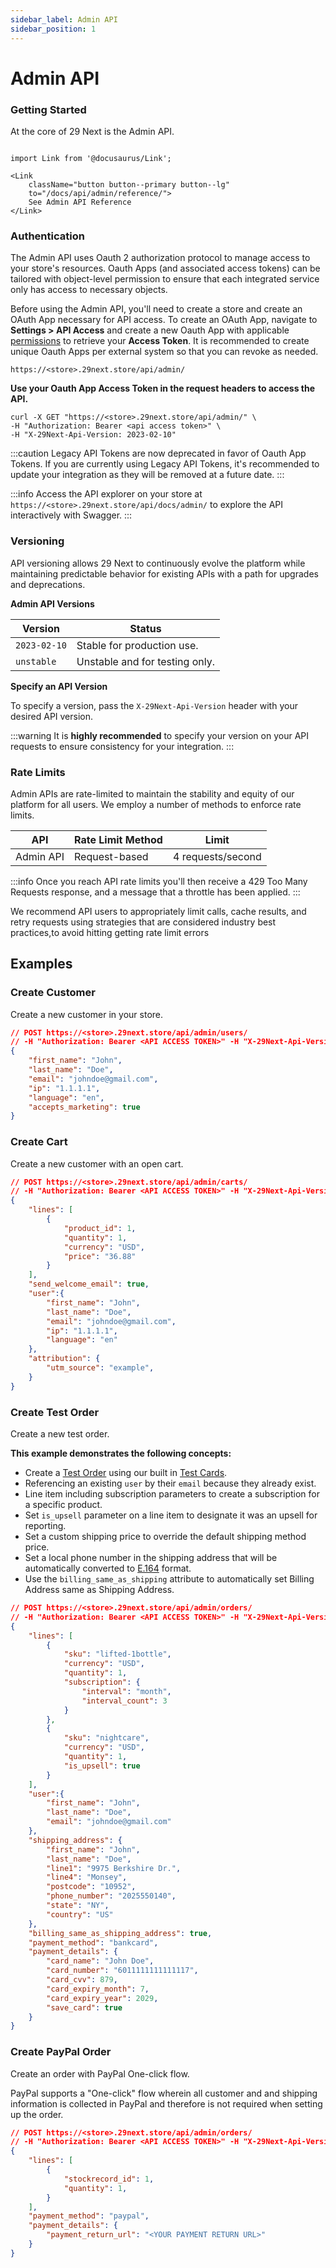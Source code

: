 ```yaml
---
sidebar_label: Admin API
sidebar_position: 1
---
```

# Admin API

### Getting Started

At the core of 29 Next is the Admin API.

```mdx-code-block

import Link from '@docusaurus/Link';

<Link
    className="button button--primary button--lg"
    to="/docs/api/admin/reference/">
    See Admin API Reference
</Link>

```

### Authentication


The Admin API uses Oauth 2 authorization protocol to manage access to your store's resources. Oauth Apps (and associated access tokens) can be tailored with object-level permission to ensure that each integrated service only has access to necessary objects.

Before using the Admin API, you'll need to create a store and create an OAuth App necessary for API access. To create an OAuth App, navigate to **Settings > API Access** and create a new Oauth App with applicable [permissions](permissions.md) to retrieve your **Access Token**.  It is recommended to create unique Oauth Apps per external system so that you can revoke as needed.

```curl title="Admin API Path"
https://<store>.29next.store/api/admin/
```


**Use your Oauth App Access Token in the request headers to access the API.**

```curl title="Example Request"
curl -X GET "https://<store>.29next.store/api/admin/" \
-H "Authorization: Bearer <api access token>" \
-H "X-29Next-Api-Version: 2023-02-10"
```

:::caution
Legacy API Tokens are now deprecated in favor of Oauth App Tokens. If you are currently using Legacy API Tokens, it's recommended to update your integration as they will be removed at a future date.
:::

:::info
Access the API explorer on your store at `https://<store>.29next.store/api/docs/admin/` to explore the API interactively with Swagger.
:::

### Versioning

API versioning allows 29 Next to continuously evolve the platform while maintaining predictable behavior for existing APIs with a path for upgrades and deprecations.

**Admin API Versions**

| Version | Status |
| ---- | ---- |
| `2023-02-10` | Stable for production use. |
| `unstable` | Unstable and for testing only. |


**Specify an API Version**

To specify a version, pass the `X-29Next-Api-Version` header with your desired API version.

:::warning
It is **highly recommended** to specify your version on your API requests to ensure consistency for your integration.
:::


### Rate Limits

Admin APIs are rate-limited to maintain the stability and equity of our platform for all users. We employ a number of methods to enforce rate limits.

| API | Rate Limit Method | Limit |
| ---- | ---- | ---- |
| Admin API | Request-based | 4 requests/second |

:::info
Once you reach API rate limits you'll then receive a 429 Too Many Requests response, and a message that a throttle has been applied.
:::


We recommend API users to appropriately limit calls, cache results, and retry requests using strategies that are considered industry best practices,to avoid hitting getting rate limit errors

## Examples

### Create Customer

Create a new customer in your store.


```json title="Request"
// POST https://<store>.29next.store/api/admin/users/
// -H "Authorization: Bearer <API ACCESS TOKEN>" -H "X-29Next-Api-Version: 2023-02-10"
{
    "first_name": "John",
    "last_name": "Doe",
    "email": "johndoe@gmail.com",
    "ip": "1.1.1.1",
    "language": "en",
    "accepts_marketing": true
}
```

### Create Cart

Create a new customer with an open cart.

```json title="Request"
// POST https://<store>.29next.store/api/admin/carts/
// -H "Authorization: Bearer <API ACCESS TOKEN>" -H "X-29Next-Api-Version: 2023-02-10"
{
    "lines": [
        {
            "product_id": 1,
            "quantity": 1,
            "currency": "USD",
            "price": "36.88"
        }
    ],
    "send_welcome_email": true,
    "user":{
        "first_name": "John",
        "last_name": "Doe",
        "email": "johndoe@gmail.com",
        "ip": "1.1.1.1",
        "language": "en"
    },
    "attribution": {
        "utm_source": "example",
    }
}
```

### Create Test Order

Create a new test order.

**This example demonstrates the following concepts:**

 - Create a [Test Order](https://docs.29next.com/orders/test-orders) using our built in [Test Cards](https://docs.29next.com/orders/test-orders).
 - Referencing an existing `user` by their `email` because they already exist.
 - Line item including subscription parameters to create a subscription for a specific product.
 - Set `is_upsell` parameter on a line item to designate it was an upsell for reporting.
 - Set a custom shipping price to override the default shipping method price.
 - Set a local phone number in the shipping address that will be automatically converted to [E.164](https://en.wikipedia.org/wiki/E.164) format.
 - Use the `billing_same_as_shipping` attribute to automatically set Billing Address same as Shipping Address.


``` json title="Request"
// POST https://<store>.29next.store/api/admin/orders/
// -H "Authorization: Bearer <API ACCESS TOKEN>" -H "X-29Next-Api-Version: 2023-02-10"
{
    "lines": [
        {
            "sku": "lifted-1bottle",
            "currency": "USD",
            "quantity": 1,
            "subscription": {
                "interval": "month",
                "interval_count": 3
            }
        },
        {
            "sku": "nightcare",
            "currency": "USD",
            "quantity": 1,
            "is_upsell": true
        }
    ],
    "user":{
        "first_name": "John",
        "last_name": "Doe",
        "email": "johndoe@gmail.com"
    },
    "shipping_address": {
        "first_name": "John",
        "last_name": "Doe",
        "line1": "9975 Berkshire Dr.",
        "line4": "Monsey",
        "postcode": "10952",
        "phone_number": "2025550140",
        "state": "NY",
        "country": "US"
    },
    "billing_same_as_shipping_address": true,
    "payment_method": "bankcard",
    "payment_details": {
        "card_name": "John Doe",
        "card_number": "6011111111111117",
        "card_cvv": 879,
        "card_expiry_month": 7,
        "card_expiry_year": 2029,
        "save_card": true
    }
}
```


### Create PayPal Order

Create an order with PayPal One-click flow.

PayPal supports a "One-click" flow wherein all customer and and shipping information is collected in PayPal and therefore is not required when setting up the order.

```json title="Request"
// POST https://<store>.29next.store/api/admin/orders/
// -H "Authorization: Bearer <API ACCESS TOKEN>" -H "X-29Next-Api-Version: 2023-02-10"
{
    "lines": [
        {
            "stockrecord_id": 1,
            "quantity": 1,
        }
    ],
    "payment_method": "paypal",
    "payment_details": {
        "payment_return_url": "<YOUR PAYMENT RETURN URL>"
    }
}
```
